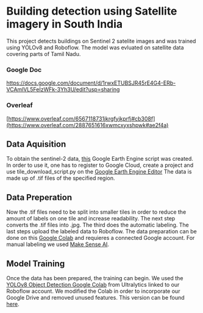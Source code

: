 # Building detection using Satellite imagery in South India
This project detects buildings on Sentinel 2 satelite images and was trained using YOLOv8 and Roboflow. The model was evluated on satellite data covering parts of Tamil Nadu.
### Google Doc
 https://docs.google.com/document/d/1rwxETUBSJR45rE4G4-ERb-VCAmlVL5FeIzWFk-3Yh3U/edit?usp=sharing
### Overleaf 
 [https://www.overleaf.com/6567118731jkrgfyjkprfj#cb308f](https://www.overleaf.com/2887651616xwmcxyxshpwk#ae2f4a)
## Data Aquisition
To obtain the sentinel-2 data, [this](data/tile_download_script.py) Google Earth Engine script was created. In order to use it, one has to register to Google Cloud, create a project and use tile_download_script.py on the [Google Earth Engine Editor](https://code.earthengine.google.com. )
The data is made up of .tif files of the specified region.
## Data Preperation
Now the .tif files need to be split into smaller tiles in order to reduce the amount of labels on one tile and increase readability. The next step converts the .tif files into .jpg. The third does the automatic labeling. The last steps upload the labeled data to Roboflow. The data preparation can be done on this [Google Colab](data/TileConvertingAndLabeling.ipynb) and requieres a connected Google account. For manual labeling we used [Make Sense AI](https://www.makesense.ai/).
## Model Training
Once the data has been prepared, the training can begin. We used the [YOLOv8 Object Detection Google Colab](https://colab.research.google.com/github/roboflow-ai/notebooks/blob/main/notebooks/train-yolov8-object-detection-on-custom-dataset.ipynb) from Ultralytics linked to our Roboflow account. We modified the Colab in order to incorporate our Google Drive and removed unused features. This version can be found [here](training/modified_yolov8_object_detection.ipynb). 
